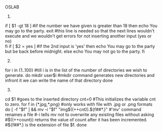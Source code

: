 OSLAB

1.
if [ $1 -gt 18 ] 
#if the number we have given is greater than 18
then
    echo You may go to the party.
    exit
#this line is needed so that the next lines wouldn't  execute and we wouldn't get errors for not inserting another input (yes or no)  
fi
if [ $2 = yes ]
#if the 2nd input is 'yes'
then
    echo You may go to the party but be back before midnight.
else
    echo You may not go to the party.
fi

2.
for i in {1..100}
#till i is in the list of the number of directories we wish to generate.
do
  mkdir user$i
#mkdir command generates new directories and infront it we can write the name of that directory
done

3.
cd $1
#goes to the inserted directory
cnt=0
#This initializes the variable cnt to zero.
for f in {*.jpg,*.png}
#only works with file with .jpg or .png formats 
do
   [ -f "$f" ] && mv -i "$f" "img$((++cnt)).${f##*.}"
#'mv' command renames a file
#-i tells mv not to overwrite any existing files without asking
#$((++count)) returns the value of count after it has been incremented. 
#${f##*.} is the extension of file $f.
done
